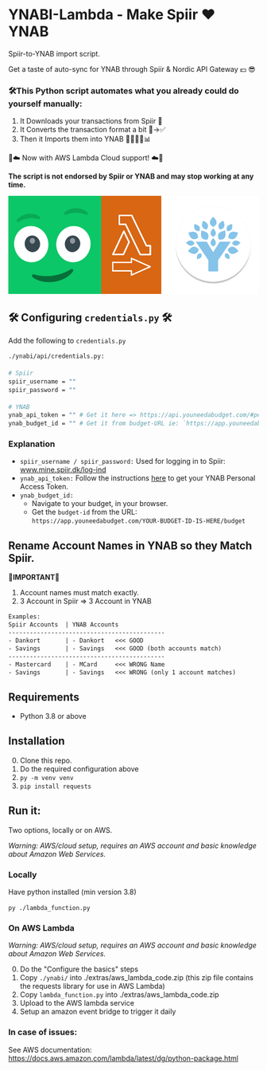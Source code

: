 # YNABI-Lambda - Make Spiir ❤️ YNAB
Spiir-to-YNAB import script. 

Get a taste of auto-sync for YNAB through Spiir & Nordic API Gateway 💵 😎

### 🛠️This Python script automates what you already could do yourself manually:
1. It Downloads your transactions from Spiir 💚 
2. It Converts the transaction format a bit 🛑->✅ 
3. Then it Imports them into YNAB 💙📅🙍💵📊

🧡☁️ Now with AWS Lambda Cloud support! ☁️🧡

**The script is not endorsed by Spiir or YNAB and may stop working at any time.**

<p style="text-align:center;"><img src="extras\ynabi-lambda-logo.png"  width="800" /></p>

## 🛠️ Configuring `credentials.py` 🛠️
Add the following to `credentials.py`

```bash
./ynabi/api/credentials.py:

# Spiir
spiir_username = ""
spiir_password = ""

# YNAB
ynab_api_token = "" # Get it here => https://api.youneedabudget.com/#personal-access-tokens
ynab_budget_id = "" # Get it from budget-URL ie: `https://app.youneedabudget.com/YOUR-BUDGET-ID-IS-HERE/budget`
```

### Explanation

- `spiir_username / spiir_password:` Used for logging in to Spiir: www.mine.spiir.dk/log-ind
- `ynab_api_token:` Follow the instructions [here](https://api.youneedabudget.com/#personal-access-tokens) to get your YNAB Personal Access Token.
- `ynab_budget_id:` 
  - Navigate to your budget, in your browser. 
  - Get the `budget-id` from the URL: `https://app.youneedabudget.com/YOUR-BUDGET-ID-IS-HERE/budget`


## Rename Account Names in YNAB so they Match Spiir.

**🛑IMPORTANT🛑**
1. Account names must match exactly. 
2. 3 Account in Spiir => 3 Account in YNAB

```
Examples:
Spiir Accounts  | YNAB Accounts
--------------------------------------------
- Dankort       | - Dankort   <<< GOOD
- Savings       | - Savings   <<< GOOD (both accounts match)
--------------------------------------------
- Mastercard    | - MCard     <<< WRONG Name
- Savings       | - Savings   <<< WRONG (only 1 account matches)

```

## Requirements

- Python 3.8 or above

## Installation

0. Clone this repo.
1. Do the required configuration above
2. `py -m venv venv`
3. `pip install requests`

## Run it:

Two options, locally or on AWS.

*Warning: AWS/cloud setup, requires an AWS account and basic knowledge about Amazon Web Services.* 


### Locally

Have python installed (min version 3.8)

`py ./lambda_function.py`


### On AWS Lambda

*Warning: AWS/cloud setup, requires an AWS account and basic knowledge about Amazon Web Services.* 

0. Do the "Configure the basics" steps
1. Copy `./ynabi/` into ./extras/aws_lambda_code.zip (this zip file contains the requests library for use in AWS Lambda)
2. Copy `lambda_function.py` into ./extras/aws_lambda_code.zip
3. Upload to the AWS lambda service 
4. Setup an amazon event bridge to trigger it daily

### In case of issues:

See AWS documentation: https://docs.aws.amazon.com/lambda/latest/dg/python-package.html

